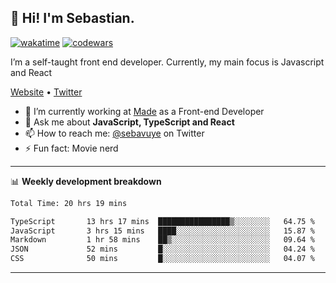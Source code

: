 ## 👋 Hi! I'm Sebastian.

[![wakatime](https://wakatime.com/badge/user/df0036c6-328a-4a39-be9b-e49417ed22a1.svg)](https://wakatime.com/@df0036c6-328a-4a39-be9b-e49417ed22a1)
[![codewars](https://www.codewars.com/users/sebavuye/badges/small)](https://www.codewars.com/users/sebavuye)

I’m a self-taught front end developer. Currently, my main focus is Javascript and React

[Website](https://sebastianvuye.be) • [Twitter](https://twitter.com/sebavuye)

- 🔭 I’m currently working at [Made](https://made.be/) as a Front-end Developer
- 💬 Ask me about **JavaScript, TypeScript and React**
- 📫 How to reach me: [@sebavuye](https://twitter.com/sebavuye) on Twitter
- ⚡ Fun fact: Movie nerd

-------

📊 **Weekly development breakdown**

<!--START_SECTION:waka-->

```txt
Total Time: 20 hrs 19 mins

TypeScript       13 hrs 17 mins  ████████████████▒░░░░░░░░   64.75 %
JavaScript       3 hrs 15 mins   ████░░░░░░░░░░░░░░░░░░░░░   15.87 %
Markdown         1 hr 58 mins    ██▒░░░░░░░░░░░░░░░░░░░░░░   09.64 %
JSON             52 mins         █░░░░░░░░░░░░░░░░░░░░░░░░   04.24 %
CSS              50 mins         █░░░░░░░░░░░░░░░░░░░░░░░░   04.07 %
```

<!--END_SECTION:waka-->
-------
